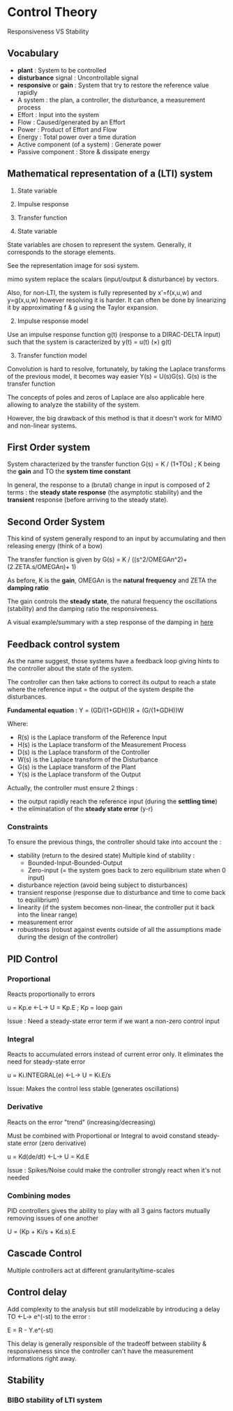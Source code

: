 # Control Theory

Responsiveness VS Stability

## Vocabulary

- **plant** : System to be controlled
- **disturbance** signal : Uncontrollable signal
- **responsive** or **gain** : System that try to restore the reference value rapidly
- A system : the plan, a controller, the disturbance, a measurement process
- Effort : Input into the system
- Flow : Caused/generated by an Effort
- Power : Product of Effort and Flow
- Energy : Total power over a time duration
- Active component (of a system) : Generate power
- Passive component : Store & dissipate energy

## Mathematical representation of a (LTI) system

1. State variable
2. Impulse response
3. Transfer function

1. State variable 

State variables are chosen to represent the system. Generally, it corresponds to the storage elements.

See the representation image for sosi system.

mimo system replace the scalars (input/output & disturbance) by vectors.

Also, for non-LTI, the system is fully represented by x'=f(x,u,w) and y=g(x,u,w) however resolving it is harder. It can often be done by linearizing it by approximating f & g using the Taylor expansion.

2. Impulse response model 

Use an impulse response function g(t) (response to a DIRAC-DELTA input) such that the system is caracterized by y(t) = u(t) (×) g(t)

3. Transfer function model

Convolution is hard to resolve, fortunately, by taking the Laplace transforms of the previous model, it becomes way easier Y(s) = U(s)G(s). G(s) is the transfer function

The concepts of poles and zeros of Laplace are also applicable here allowing to analyze the stability of the system.

However, the big drawback of this method is that it doesn't work for MIMO and non-linear systems.

## First Order system

System characterized by the transfer function G(s) = K / (1+TOs) ; K being the **gain** and TO the **system time constant**

In general, the response to a (brutal) change in input is composed of 2 terms : the **steady state response** (the asymptotic stability) and the **transient** response (before arriving to the steady state).

## Second Order System

This kind of system generally respond to an input by accumulating and then releasing energy (think of a bow)

The transfer function is given by G(s) = K / ((s^2/OMEGAn^2)+(2.ZETA.s/OMEGAn)+ 1)

As before, K is the **gain**, OMEGAn is the **natural frequency** and ZETA the **damping ratio**

The gain controls the **steady state**, the natural frequency the oscillations
(stability) and the damping ratio the responsiveness.

A visual example/summary with a step response of the damping in [here](./random_web_findings/damping.png)


## Feedback control system

As the name suggest, those systems have a feedback loop giving hints to the controller about the state of the system.

The controller can then take actions to correct its output to reach a state where the reference input = the output of the system despite the disturbances.

**Fundamental equation** : Y = (GD/(1+GDH))R + (G/(1+GDH))W

Where: 
- R(s) is the Laplace transform of the Reference Input
- H(s) is the Laplace transform of the Measurement Process
- D(s) is the Laplace transform of the Controller
- W(s) is the Laplace transform of the Disturbance
- G(s) is the Laplace transform of the Plant 
- Y(s) is the Laplace transform of the Output

Actually, the controller must ensure 2 things : 
- the output rapidly reach the reference input (during the **settling time**)
- the eliminatation of the **steady state error** (y-r)

### Constraints

To ensure the previous things, the controller should take into account the :
- stability (return to the desired state)
Multiple kind of stability : 
  - Bounded-Input-Bounded-Output 
  - Zero-input (= the system goes back to zero equilibrium state when 0 input)
- disturbance rejection (avoid being subject to disturbances)
- transient response (response due to disturbance and time to come back to equilibrium)
- linearity (if the system becomes non-linear, the controller put it back into the linear range)
- measurement error
- robustness (robust against events outside of all the assumptions made during the design of the controller)

## PID Control

### Proportional

Reacts proportionally to errors 

u = Kp.e  <-L-> U = Kp.E ; Kp = loop gain

Issue : Need a steady-state error term if we want a non-zero control input

### Integral

Reacts to accumulated errors instead of current error only. It eliminates the need for steady-state error

u = Ki.INTEGRAL(e) <-L-> U = Ki.E/s

Issue: Makes the control less stable (generates oscillations)

### Derivative

Reacts on the error "trend" (increasing/decreasing) 

Must be combined with Proportional or Integral to avoid constand steady-state error (zero derivative)

u = Kd(de/dt) <-L-> U = Kd.E

Issue : Spikes/Noise could make the controller strongly react when it's not needed

### Combining modes

PID controllers gives the ability to play with all 3 gains factors mutually removing issues of one another

U = (Kp + Ki/s + Kd.s).E

## Cascade Control

Multiple controllers act at different granularity/time-scales

## Control delay

Add complexity to the analysis but still modelizable by introducing a delay TO <-L-> e^(-st) to the error : 

E = R - Y.e^(-st)

This delay is generally responsible of the tradeoff between stability & responsiveness since the controller can't have the measurement informations right away.

## Stability

### BIBO stability of LTI system










